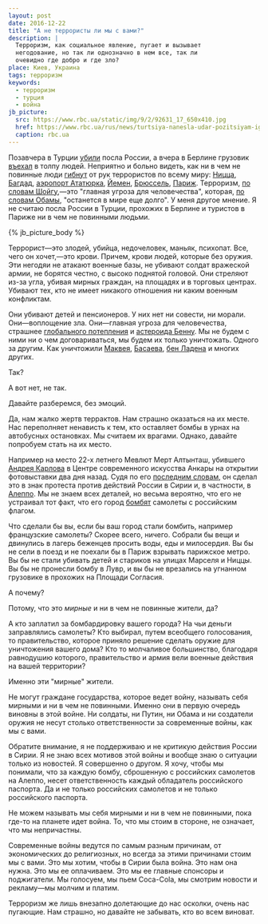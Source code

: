 ```yaml
---
layout: post
date: 2016-12-22
title: "А не террористы ли мы с вами?"
description: |
  Терроризм, как социальное явление, пугает и вызывает
  негодование, но так ли однозначно в нем все, так ли
  очевидно где добро и где зло?
place: Киев, Украина
tags: терроризм
keywords:
  - терроризм
  - турция
  - война
jb_picture:
  src: https://www.rbc.ua/static/img/9/2/92631_17_650x410.jpg
  href: https://www.rbc.ua/rus/news/turtsiya-nanesla-udar-pozitsiyam-igil-sirii-1465040531.html
  caption: rbc.ua
---
```


Позавчера в Турции [убили](http://korrespondent.net/world/3789151-posol-rf-v-turtsyy-ubyt-v-ankare-podrobnosty)
посла России, а вчера в Берлине грузовик
[въехал](https://ria.ru/world/20161220/1484052897.html) в толпу людей.
Неприятно и больно видеть, как ни в чем не повинные люди
[гибнут](http://ria.ru/world/20160707/1460935893.html) от рук террористов по всему миру:
[Ницца](http://ria.ru/world/20160715/1466350811.html),
[Багдад](http://ria.ru/world/20160707/1460935893.html),
[аэропорт Ататюрка](http://ria.ru/society/20160706/1459833346.html),
[Йемен](http://ria.ru/world/20160515/1433637269.html),
[Брюссель](http://ria.ru/world/20160322/1394449726.html),
[Париж](http://ria.ru/world/20151114/1320223338.html).
Терроризм, [по словам Шойгу](https://ria.ru/defense_safety/20160615/1447938189.html),&mdash;это
"главная угроза для человечества", которая,
[по словам Обамы](http://www.vedomosti.ru/politics/articles/2016/12/07/668544-terrorizm-nadolgo),
"останется в мире еще долго". У меня другое мнение. Я не считаю
посла России в Турции, прохожих в Берлине и туристов в Париже
ни в чем не повинными людьми.

{% jb_picture_body %}

<!--more-->

Террорист&mdash;это злодей, убийца, недочеловек, маньяк, психопат. Все, чего
он хочет,&mdash;это крови. Причем, крови людей, которые без оружия. Эти негодяи
не атакают военные базы, не убивают солдат вражеской армии, не борятся честно,
с высоко поднятой головой. Они стреляют из-за угла, убивая мирных граждан,
на площадях и в торговых центрах. Убивают тех, кто не имеет никакого
отношения ни каким военным конфликтам.

Они убивают детей и пенсионеров. У них нет ни совести, ни морали.
Они&mdash;воплощение зла. Они&mdash;главная угроза для человечества, страшнее
[глобального потепления](https://ru.wikipedia.org/wiki/%D0%93%D0%BB%D0%BE%D0%B1%D0%B0%D0%BB%D1%8C%D0%BD%D0%BE%D0%B5_%D0%BF%D0%BE%D1%82%D0%B5%D0%BF%D0%BB%D0%B5%D0%BD%D0%B8%D0%B5)
и [астероида Бенну](http://www.unian.net/science/1447002-k-zemle-priblijaetsya-asteroid-kotoryiy-mojet-nanesti-planete-katastroficheskie-razrusheniya.html).
Мы не будем с ними ни о чем договариваться, мы будем их только уничтожать.
Одного за другим. Как уничтожили
[Маквея](https://ru.wikipedia.org/wiki/%D0%9C%D0%B0%D0%BA%D0%B2%D0%B5%D0%B9,_%D0%A2%D0%B8%D0%BC%D0%BE%D1%82%D0%B8),
[Басаева](https://ru.wikipedia.org/wiki/%D0%91%D0%B0%D1%81%D0%B0%D0%B5%D0%B2,_%D0%A8%D0%B0%D0%BC%D0%B8%D0%BB%D1%8C_%D0%A1%D0%B0%D0%BB%D0%BC%D0%B0%D0%BD%D0%BE%D0%B2%D0%B8%D1%87),
[бен Ладена](https://ru.wikipedia.org/wiki/%D0%A3%D1%81%D0%B0%D0%BC%D0%B0_%D0%B1%D0%B5%D0%BD_%D0%9B%D0%B0%D0%B4%D0%B5%D0%BD)
и многих других.

Так?

А вот нет, не так.

Давайте разберемся, без эмоций.

Да, нам жалко жертв террактов. Нам страшно оказаться на их месте.
Нас переполняет ненависть к тем, кто оставляет бомбы в урнах на автобусных
остановках. Мы считаем их врагами. Однако, давайте попробуем стать на их место.

Например на место 22-х летнего Мевлют Мерт Алтынташ, убившего
[Андрея Карлова](https://ru.wikipedia.org/wiki/%D0%9A%D0%B0%D1%80%D0%BB%D0%BE%D0%B2,_%D0%90%D0%BD%D0%B4%D1%80%D0%B5%D0%B9_%D0%93%D0%B5%D0%BD%D0%BD%D0%B0%D0%B4%D1%8C%D0%B5%D0%B2%D0%B8%D1%87)
в Центре современного искусства Анкары на открытии фотовыставки два дня назад.
Судя по его
[последним словам](https://www.youtube.com/watch?v=IRFkYcxzsN8),
он сделал это в знак протеста против
действий России в Сирии и, в частности, в
[Алеппо](https://ru.wikipedia.org/wiki/%D0%91%D0%BE%D0%B8_%D0%B2_%D0%90%D0%BB%D0%B5%D0%BF%D0%BF%D0%BE).
Мы не знаем всех деталей, но весьма вероятно, что его не устраивал тот факт,
что его город
[бомбят](http://www.svoboda.org/a/28046472.html)
самолеты с российским флагом.

Что сделали бы вы, если бы ваш город стали бомбить, например французские
самолеты? Скорее всего, ничего. Собрали бы вещи и двинулись в лагерь беженцев
просить воды, еды и милосердия. Вы бы не сели в поезд и не поехали бы в Париж
взрывать парижское метро. Вы бы не стали убивать детей и стариков на улицах
Марселя и Ниццы. Вы бы не пронесли бомбу в Лувр, и вы бы не врезались на
угнанном грузовике в прохожих на Площади Согласия.

А почему?

Потому, что это _мирные_ и ни в чем не повинные жители, да?

А кто заплатил за бомбардировку вашего города? На чьи деньги заправлялись самолеты? Кто
выбирал, путем всеобщего голосования, то правительство, которое приняло
решение сделать оружие для уничтожения вашего дома? Кто то молчаливое
большинство, благодаря равнодушию которого, правительство и армия вели
военные действия на вашей территории?

Именно эти "мирные" жители.

Не могут граждане государства, которое ведет войну, называть себя мирными
и ни в чем не повинными. Именно они в первую очередь виновны в этой войне. Ни солдаты,
ни Путин, ни Обама и ни создатели оружия не несут столько ответственности
за современные войны, как мы с вами.

Обратите внимание, я не поддерживаю и не критикую действия России в Сирии.
Я не знаю всех мотивов этой войны и вообще знаю о ситуации только из новостей.
Я совершенно о другом. Я хочу, чтобы мы понимали, что за каждую бомбу,
сброшенную с российских самолетов на Алеппо, несет ответственность каждый
обладатель российского паспорта. Да и не только российских самолетов и
не только российского паспорта.

Не можем называть мы себя мирными и ни в чем не повинными, пока где-то
на планете идет война. То, что мы стоим в стороне, не означает, что мы
непричастны.

Современные войны ведутся по самым разным причинам, от экономических
до религиозных, но всегда за этими причинами стоим мы с вами. Это мы хотим,
чтобы в Сирии была война. Это нам она нужна. Это мы ее оплачиваем. Это
мы ее главные спонсоры и поджигатели. Мы голосуем, мы пьем Coca-Cola,
мы смотрим новости и рекламу&mdash;мы молчим и платим.

Терроризм же лишь внезапно долетающие до нас осколки, очень нас пугающие.
Нам страшно, но давайте не забывать, кто во всем виноват.

